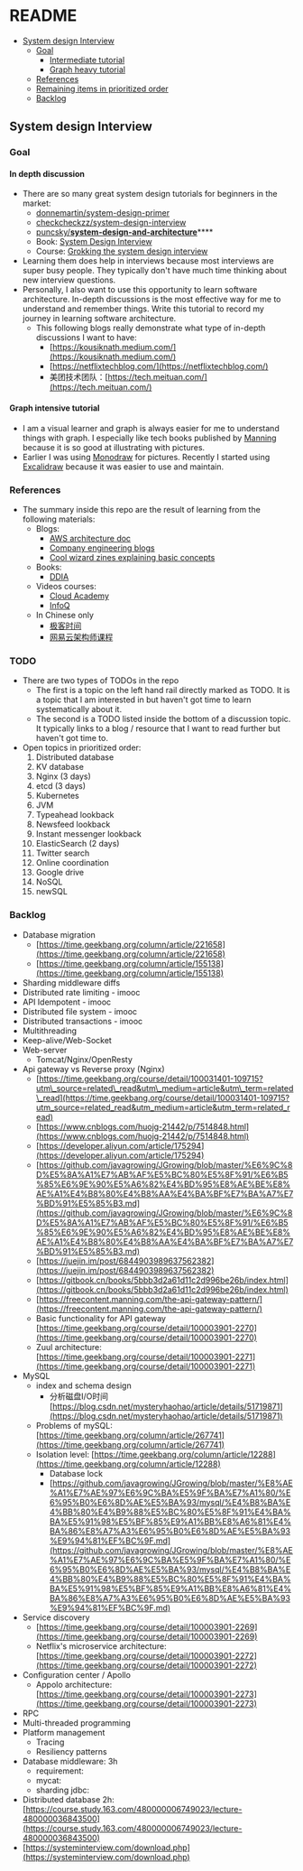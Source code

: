 # README

* [System design Interview](./#system-design-interview)
  * [Goal](./#goal)
    * [Intermediate tutorial](./#intermediate-tutorial)
    * [Graph heavy tutorial](./#graph-heavy-tutorial)
  * [References](./#references)
  * [Remaining items in prioritized order](./#remaining-items-in-prioritized-order)
  * [Backlog](./#backlog)

## System design Interview

### Goal

#### In depth discussion

* There are so many great system design tutorials for beginners in the market: 
  * [donnemartin/system-design-primer](https://github.com/donnemartin/system-design-primer)
  * [checkcheckzz/system-design-interview](https://github.com/checkcheckzz/system-design-interview)
  * [puncsky/**system-design-and-architecture**](https://github.com/puncsky/system-design-and-architecture)\*\*\*\*
  * Book: [System Design Interview](https://www.amazon.com/System-Design-Interview-insiders-Second/dp/B08CMF2CQF/ref=sr_1_1?dchild=1&keywords=system+design&qid=1619578081&sr=8-1)
  * Course: [Grokking the system design interview](https://www.educative.io/courses/grokking-the-system-design-interview)
* Learning them does help in interviews because most interviews are super busy people. They typically don't have much time thinking about new interview questions. 
* Personally, I also want to use this opportunity to learn software architecture. In-depth discussions is the most effective way for me to understand and remember things. Write this tutorial to record my journey in learning software architecture. 
  * This following blogs really demonstrate what type of in-depth discussions I want to have:
    * [https://kousiknath.medium.com/](https://kousiknath.medium.com/)
    * [https://netflixtechblog.com/](https://netflixtechblog.com/)
    * 美团技术团队：[https://tech.meituan.com/](https://tech.meituan.com/)

#### Graph intensive tutorial

* I am a visual learner and graph is always easier for me to understand things with graph. I especially like tech books published by [Manning](https://www.manning.com/) because it is so good at illustrating with pictures. 
* Earlier I was using [Monodraw](https://monodraw.helftone.com/) for pictures. Recently I started using [Excalidraw](https://excalidraw.com/) because it was easier to use and maintain. 

### References

* The summary inside this repo are the result of learning from the following materials:
  * Blogs: 
    * [AWS architecture doc](https://aws.amazon.com/architecture/well-architected/?wa-lens-whitepapers.sort-by=item.additionalFields.sortDate&wa-lens-whitepapers.sort-order=desc)
    * [Company engineering blogs](https://github.com/aaronwinter/engineering-blogs)
    * [Cool wizard zines explaining basic concepts](https://wizardzines.com/)
  * Books: 
    * [DDIA](https://www.amazon.com/Designing-Data-Intensive-Applications-Reliable-Maintainable/dp/1449373321/ref=sr_1_1?crid=38CARLM3E1P07&dchild=1&keywords=designing+data-intensive+applications&qid=1619579153&sprefix=intensive+data+app%2Caps%2C208&sr=8-1)
  * Videos courses:
    * [Cloud Academy](https://cloudacademy.com/)
    * [InfoQ](https://www.infoq.com/?variant=homepage_collections)
  * In Chinese only
    * [极客时间](https://time.geekbang.org/)
    * [网易云架构师课程](https://mooc.study.163.com/smartSpec/detail/1202858603.htm)

### TODO

* There are two types of TODOs in the repo
  * The first is a topic on the left hand rail directly marked as TODO. It is a topic that I am interested in but haven't got time to learn systematically about it. 
  * The second is a TODO listed inside the bottom of a discussion topic. It typically links to a blog / resource that I want to read further but haven't got time to. 
* Open topics in prioritized order:
  1. Distributed database
  2. KV database
  3. Nginx \(3 days\)
  4. etcd \(3 days\)
  5. Kubernetes
  6. JVM
  7. Typeahead lookback
  8. Newsfeed lookback
  9. Instant messenger lookback
  10. ElasticSearch \(2 days\)
  11. Twitter search
  12. Online coordination
  13. Google drive
  14. NoSQL
  15. newSQL

### Backlog

* Database migration
  * [https://time.geekbang.org/column/article/221658](https://time.geekbang.org/column/article/221658)
  * [https://time.geekbang.org/column/article/155138](https://time.geekbang.org/column/article/155138)
* Sharding middleware diffs
* Distributed rate limiting - imooc
* API Idempotent - imooc
* Distributed file system - imooc
* Distributed transactions - imooc
* Multithreading
* Keep-alive/Web-Socket
* Web-server
  * Tomcat/Nginx/OpenResty
* Api gateway vs Reverse proxy \(Nginx\)
  * [https://time.geekbang.org/course/detail/100031401-109715?utm\_source=related\_read&utm\_medium=article&utm\_term=related\_read](https://time.geekbang.org/course/detail/100031401-109715?utm_source=related_read&utm_medium=article&utm_term=related_read)
  * [https://www.cnblogs.com/huojg-21442/p/7514848.html](https://www.cnblogs.com/huojg-21442/p/7514848.html)
  * [https://developer.aliyun.com/article/175294](https://developer.aliyun.com/article/175294)
  * [https://github.com/javagrowing/JGrowing/blob/master/%E6%9C%8D%E5%8A%A1%E7%AB%AF%E5%BC%80%E5%8F%91/%E6%B5%85%E6%9E%90%E5%A6%82%E4%BD%95%E8%AE%BE%E8%AE%A1%E4%B8%80%E4%B8%AA%E4%BA%BF%E7%BA%A7%E7%BD%91%E5%85%B3.md](https://github.com/javagrowing/JGrowing/blob/master/%E6%9C%8D%E5%8A%A1%E7%AB%AF%E5%BC%80%E5%8F%91/%E6%B5%85%E6%9E%90%E5%A6%82%E4%BD%95%E8%AE%BE%E8%AE%A1%E4%B8%80%E4%B8%AA%E4%BA%BF%E7%BA%A7%E7%BD%91%E5%85%B3.md)
  * [https://juejin.im/post/6844903989637562382](https://juejin.im/post/6844903989637562382)
  * [https://gitbook.cn/books/5bbb3d2a61d11c2d996be26b/index.html](https://gitbook.cn/books/5bbb3d2a61d11c2d996be26b/index.html)
  * [https://freecontent.manning.com/the-api-gateway-pattern/](https://freecontent.manning.com/the-api-gateway-pattern/)
  * Basic functionality for API gateway [https://time.geekbang.org/course/detail/100003901-2270](https://time.geekbang.org/course/detail/100003901-2270)
  * Zuul architecture: [https://time.geekbang.org/course/detail/100003901-2271](https://time.geekbang.org/course/detail/100003901-2271)
* MySQL
  * index and schema design
    * 分析磁盘I/O时间 [https://blog.csdn.net/mysteryhaohao/article/details/51719871](https://blog.csdn.net/mysteryhaohao/article/details/51719871)
  * Problems of mySQL: [https://time.geekbang.org/column/article/267741](https://time.geekbang.org/column/article/267741)
  * Isolation level: [https://time.geekbang.org/column/article/12288](https://time.geekbang.org/column/article/12288)
    * Database lock
    * [https://github.com/javagrowing/JGrowing/blob/master/%E8%AE%A1%E7%AE%97%E6%9C%BA%E5%9F%BA%E7%A1%80/%E6%95%B0%E6%8D%AE%E5%BA%93/mysql/%E4%B8%BA%E4%BB%80%E4%B9%88%E5%BC%80%E5%8F%91%E4%BA%BA%E5%91%98%E5%BF%85%E9%A1%BB%E8%A6%81%E4%BA%86%E8%A7%A3%E6%95%B0%E6%8D%AE%E5%BA%93%E9%94%81%EF%BC%9F.md](https://github.com/javagrowing/JGrowing/blob/master/%E8%AE%A1%E7%AE%97%E6%9C%BA%E5%9F%BA%E7%A1%80/%E6%95%B0%E6%8D%AE%E5%BA%93/mysql/%E4%B8%BA%E4%BB%80%E4%B9%88%E5%BC%80%E5%8F%91%E4%BA%BA%E5%91%98%E5%BF%85%E9%A1%BB%E8%A6%81%E4%BA%86%E8%A7%A3%E6%95%B0%E6%8D%AE%E5%BA%93%E9%94%81%EF%BC%9F.md)
* Service discovery
  * [https://time.geekbang.org/course/detail/100003901-2269](https://time.geekbang.org/course/detail/100003901-2269)
  * Netflix's microservice architecture: [https://time.geekbang.org/course/detail/100003901-2272](https://time.geekbang.org/course/detail/100003901-2272)
* Configuration center / Apollo
  * Appolo architecture: [https://time.geekbang.org/course/detail/100003901-2273](https://time.geekbang.org/course/detail/100003901-2273)
* RPC
* Multi-threaded programming
* Platform management
  * Tracing
  * Resiliency patterns
* Database middleware: 3h
  * requirement: 
  * mycat:
  * sharding jdbc: 
* Distributed database 2h: [https://course.study.163.com/480000006749023/lecture-480000036843500](https://course.study.163.com/480000006749023/lecture-480000036843500)
* [https://systeminterview.com/download.php](https://systeminterview.com/download.php)

